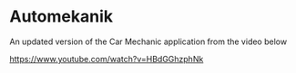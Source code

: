 # Automekanik

An updated version of the Car Mechanic application from the video below

https://www.youtube.com/watch?v=HBdGGhzphNk
